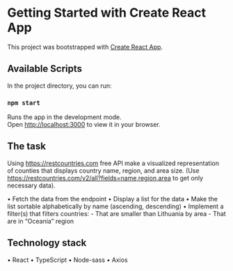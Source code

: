 # Getting Started with Create React App

This project was bootstrapped with [Create React App](https://github.com/facebook/create-react-app).

## Available Scripts

In the project directory, you can run:

### `npm start`

Runs the app in the development mode.\
Open [http://localhost:3000](http://localhost:3000) to view it in your browser.


## The task

Using https://restcountries.com free API make a visualized representation of counties that displays country name,
region, and area size. (Use https://restcountries.com/v2/all?fields=name,region,area to get only necessary data).

• Fetch the data from the endpoint
• Display a list for the data
• Make the list sortable alphabetically by name (ascending, descending)
• Implement a filter(s) that filters countries:
    - That are smaller than Lithuania by area
    - That are in “Oceania” region


## Technology stack

• React
• TypeScript
• Node-sass
• Axios